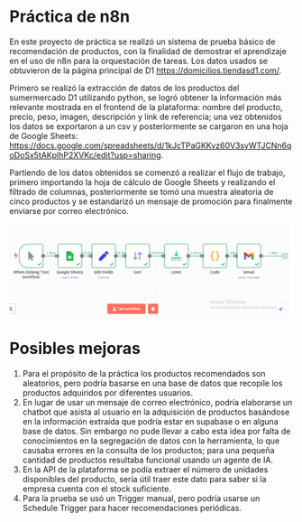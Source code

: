 # Práctica de n8n
En este proyecto de práctica se realizó un sistema de prueba básico de recomendación de productos, con la finalidad de demostrar el aprendizaje en el uso de n8n para la orquestación de tareas. Los datos usados se obtuvieron de la página principal de D1 https://domicilios.tiendasd1.com/.

Primero se realizó la extracción de datos de los productos del sumermercado D1 utilizando python, se logró obtener la información más relevante mostrada en el frontend de la plataforma: nombre del producto, precio, peso, imagen, descripción y link de referencia; una vez obtenidos los datos se exportaron a un csv y posteriormente se cargaron en una hoja de Google Sheets: https://docs.google.com/spreadsheets/d/1kJcTPaGKKvz60V3syWTJCNn6qoDoSx5tAKplhP2XVKc/edit?usp=sharing.

Partiendo de los datos obtenidos se comenzó a realizar el flujo de trabajo, primero importando la hoja de cálculo de Google Sheets y realizando el filtrado de columnas, posteriormente se tomó una muestra aleatoria de cinco productos y se estandarizó un mensaje de promoción para finalmente enviarse por correo electrónico.

![Logo](workflow.png)

# Posibles mejoras

1. Para el propósito de la práctica los productos recomendados son aleatorios, pero podría basarse en una base de datos que recopile los productos adquiridos por diferentes usuarios.
2. En lugar de usar un mensaje de correo electrónico, podría elaborarse un chatbot que asista al usuario en la adquisición de productos basándose en la información extraída que podría estar en supabase o en alguna base de datos. Sin embargo no pude llevar a cabo esta idea por falta de conocimientos en la segregación de datos con la herramienta, lo que causaba errores en la consulta de los productos; para una pequeña cantidad de productos resultaba funcional usando un agente de IA.
3. En la API de la plataforma se podía extraer el número de unidades disponibles del producto, sería útil traer este dato para saber si la empresa cuenta con el stock suficiente.
4. Para la prueba se usó un Trigger manual, pero podría usarse un Schedule Trigger para hacer recomendaciones periódicas.

